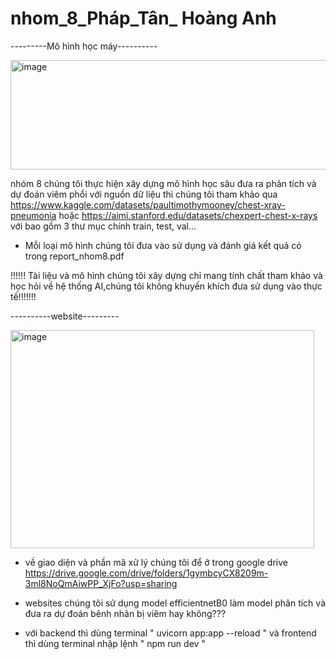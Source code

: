 # nhom_8_Pháp_Tân_ Hoàng Anh
---------Mô hình học máy----------


<img width="513" height="175" alt="image" src="https://github.com/user-attachments/assets/6893efd0-dacb-4281-93e7-9a2ef43f9431" />



nhóm 8 chúng tôi thực hiện xây dựng mô hình học sâu đưa ra phân tích và dự đoán viêm phổi
với nguồn dữ liệu thì chúng tôi tham khảo qua https://www.kaggle.com/datasets/paultimothymooney/chest-xray-pneumonia hoặc https://aimi.stanford.edu/datasets/chexpert-chest-x-rays với bao gồm 3 thư mục chính train, test, val...

- Mỗi loại mô hình chúng tôi đưa vào sử dụng và đánh giá kết quả có trong report_nhom8.pdf


!!!!!! Tài liệu và mô hình chúng tôi xây dựng chỉ mang tính chất tham khảo và học hỏi về hệ thống AI,chúng tôi không khuyến khích đưa sử dụng vào thực tế!!!!!!!
  
----------website---------



<img width="486" height="349" alt="image" src="https://github.com/user-attachments/assets/178ed6a7-9820-456c-866b-bdf965c135a5" />

- về giao diện và phần mã xử lý chúng tôi để ở trong google drive https://drive.google.com/drive/folders/1gymbcyCX8209m-3ml8NoQmAiwPP_XjFo?usp=sharing

- websites chúng tôi sử dụng model efficientnetB0 làm model phân tích và đưa ra dự đoán bênh nhân bị viêm hay không???

- với backend thì dùng terminal " uvicorn app:app --reload  " và frontend thì dùng terminal nhập lệnh  " npm run dev "


